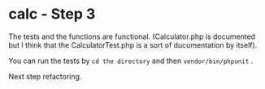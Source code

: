 calc - Step 3
====

The tests and the functions are functional. (Calculator.php is documented but I think that the CalculatorTest.php is a sort of ducumentation by itself).

You can run the tests by `cd the directory` and then `vendor/bin/phpunit` .

Next step refactoring.